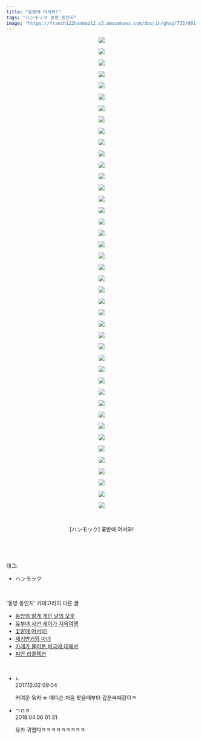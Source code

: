 ```yaml
---
title: "꽃밭에 어서와!"
tags: "ハンモック 동방_동인지"
image: "https://franch122hanmail2.s3.amazonaws.com/doujin/ghap/733/001.jpg"
---
```

<div class="article">
<p style="text-align: center; clear: none; float: none;"><img src="{{ site.imgserver6 }}/ghap/733/001.jpg"/></p>
<p style="text-align: center; clear: none; float: none;"><img src="{{ site.imgserver6 }}/ghap/733/002.jpg"/></p>
<p style="text-align: center; clear: none; float: none;"><img src="{{ site.imgserver6 }}/ghap/733/003.jpg"/></p>
<p style="text-align: center; clear: none; float: none;"><img src="{{ site.imgserver6 }}/ghap/733/004.jpg"/></p>
<p style="text-align: center; clear: none; float: none;"><img src="{{ site.imgserver6 }}/ghap/733/005.jpg"/></p>
<p style="text-align: center; clear: none; float: none;"><img src="{{ site.imgserver6 }}/ghap/733/006.jpg"/></p>
<p style="text-align: center; clear: none; float: none;"><img src="{{ site.imgserver6 }}/ghap/733/007.jpg"/></p>
<p style="text-align: center; clear: none; float: none;"><img src="{{ site.imgserver6 }}/ghap/733/008.jpg"/></p>
<p style="text-align: center; clear: none; float: none;"><img src="{{ site.imgserver6 }}/ghap/733/009.jpg"/></p>
<p style="text-align: center; clear: none; float: none;"><img src="{{ site.imgserver6 }}/ghap/733/010.jpg"/></p>
<p style="text-align: center; clear: none; float: none;"><img src="{{ site.imgserver6 }}/ghap/733/011.jpg"/></p>
<p style="text-align: center; clear: none; float: none;"><img src="{{ site.imgserver6 }}/ghap/733/012.jpg"/></p>
<p style="text-align: center; clear: none; float: none;"><img src="{{ site.imgserver6 }}/ghap/733/013.jpg"/></p>
<p style="text-align: center; clear: none; float: none;"><img src="{{ site.imgserver6 }}/ghap/733/014.jpg"/></p>
<p style="text-align: center; clear: none; float: none;"><img src="{{ site.imgserver6 }}/ghap/733/015.jpg"/></p>
<p style="text-align: center; clear: none; float: none;"><img src="{{ site.imgserver6 }}/ghap/733/016.jpg"/></p>
<p style="text-align: center; clear: none; float: none;"><img src="{{ site.imgserver6 }}/ghap/733/017.jpg"/></p>
<p style="text-align: center; clear: none; float: none;"><img src="{{ site.imgserver6 }}/ghap/733/018.jpg"/></p>
<p style="text-align: center; clear: none; float: none;"><img src="{{ site.imgserver6 }}/ghap/733/019.jpg"/></p>
<p style="text-align: center; clear: none; float: none;"><img src="{{ site.imgserver6 }}/ghap/733/020.jpg"/></p>
<p style="text-align: center; clear: none; float: none;"><img src="{{ site.imgserver6 }}/ghap/733/021.jpg"/></p>
<p style="text-align: center; clear: none; float: none;"><img src="{{ site.imgserver6 }}/ghap/733/022.jpg"/></p>
<p style="text-align: center; clear: none; float: none;"><img src="{{ site.imgserver6 }}/ghap/733/023.jpg"/></p>
<p style="text-align: center; clear: none; float: none;"><img src="{{ site.imgserver6 }}/ghap/733/024.jpg"/></p>
<p style="text-align: center; clear: none; float: none;"><img src="{{ site.imgserver6 }}/ghap/733/025.jpg"/></p>
<p style="text-align: center; clear: none; float: none;"><img src="{{ site.imgserver6 }}/ghap/733/026.jpg"/></p>
<p style="text-align: center; clear: none; float: none;"><img src="{{ site.imgserver6 }}/ghap/733/027.jpg"/></p>
<p style="text-align: center; clear: none; float: none;"><img src="{{ site.imgserver6 }}/ghap/733/028.jpg"/></p>
<p style="text-align: center; clear: none; float: none;"><img src="{{ site.imgserver6 }}/ghap/733/029.jpg"/></p>
<p style="text-align: center; clear: none; float: none;"><img src="{{ site.imgserver6 }}/ghap/733/030.jpg"/></p>
<p style="text-align: center; clear: none; float: none;"><img src="{{ site.imgserver6 }}/ghap/733/031.jpg"/></p>
<p style="text-align: center; clear: none; float: none;"><img src="{{ site.imgserver6 }}/ghap/733/032.jpg"/></p>
<p style="text-align: center; clear: none; float: none;"><img src="{{ site.imgserver6 }}/ghap/733/033.jpg"/></p>
<p style="text-align: center; clear: none; float: none;"><img src="{{ site.imgserver6 }}/ghap/733/034.jpg"/></p>
<p style="text-align: center; clear: none; float: none;"><img src="{{ site.imgserver6 }}/ghap/733/035.jpg"/></p>
<p style="text-align: center; clear: none; float: none;"><img src="{{ site.imgserver6 }}/ghap/733/036.jpg"/></p>
<p style="text-align: center; clear: none; float: none;"><img src="{{ site.imgserver6 }}/ghap/733/037.jpg"/></p>
<p style="text-align: center; clear: none; float: none;"><img src="{{ site.imgserver6 }}/ghap/733/038.jpg"/></p>
<p style="text-align: center; clear: none; float: none;"><img src="{{ site.imgserver6 }}/ghap/733/039.jpg"/></p>
<p style="text-align: center; clear: none; float: none;"><img src="{{ site.imgserver6 }}/ghap/733/040.jpg"/></p>
<p style="text-align: center; clear: none; float: none;"><img src="{{ site.imgserver6 }}/ghap/733/041.jpg"/></p>
<p style="text-align: center; clear: none; float: none;"><img src="{{ site.imgserver6 }}/ghap/733/042.jpg"/></p>
<p style="text-align: center; clear: none; float: none;"><br/></p>
<p style="text-align: center; clear: none; float: none;">[ハンモック] 꽃밭에 어서와!</p>
<p><br/></p>
</div><br/>
<div class="tagTrail">
<p>태그: </p>
<ul>
<li>ハンモック</li>
</ul>
</div><br/>
<div class="another">
<p>'동방 동인지' 카테고리의 다른 글</p>
<ul>
<li><a href="/ghap_736">동방의 맑게 개인 날의 오후</a></li>
<li><a href="/ghap_734">유부녀 사선 세이가 지옥여행</a></li>
<li><a href="/ghap_733">꽃밭에 어서와!</a></li>
<li><a href="/ghap_732">세키반키와 마녀</a></li>
<li><a href="/ghap_731">카레가 불러온 비극에 대해서</a></li>
<li><a href="/ghap_730">피안 리콜렉션</a></li>
</ul>
</div><br/>
<div class="cb_module cb_fluid">
<div class="cb_wrt cb_profile">
<div class="comment">
<ul>
<li class="cb_thumb_off" id="comment15142775">
<div class="cb_comment_area">
<div class="cb_info_area">
<div class="cb_section">
<span class="cb_nick_name">ㄴ</span>
</div>
<div class="cb_section">
<span class="cb_date">2017.12.02 09:04 </span>
</div>
</div>
<div class="cb_dsc_comment">
<p class="cb_dsc">
											커여운 윾카 ㅠ 메디슨 처음 봣을때부터 갑분싸예감이ㅋ
										</p>
</div>
</div></li>
<li class="cb_thumb_off" id="comment15234155">
<div class="cb_comment_area">
<div class="cb_info_area">
<div class="cb_section">
<span class="cb_nick_name">ㄱㅁㅎ</span>
</div>
<div class="cb_section">
<span class="cb_date">2018.04.06 01:31 </span>
</div>
</div>
<div class="cb_dsc_comment">
<p class="cb_dsc">
											유카 귀엽다ㅋㅋㅋㅋㅋㅋㅋㅋㅋ
										</p>
</div>
</div></li>
</ul>
</div>
</div><!-- commentList close -->
</div><br/>
